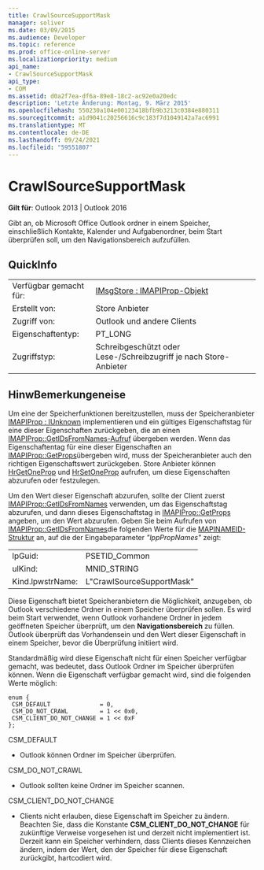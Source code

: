 ```yaml
---
title: CrawlSourceSupportMask
manager: soliver
ms.date: 03/09/2015
ms.audience: Developer
ms.topic: reference
ms.prod: office-online-server
ms.localizationpriority: medium
api_name:
- CrawlSourceSupportMask
api_type:
- COM
ms.assetid: d0a2f7ea-df6a-89e8-18c2-ac92e0a20edc
description: 'Letzte Änderung: Montag, 9. März 2015'
ms.openlocfilehash: 550230a104e00123418bfb9b3213c0384e880311
ms.sourcegitcommit: a1d9041c20256616c9c183f7d1049142a7ac6991
ms.translationtype: MT
ms.contentlocale: de-DE
ms.lasthandoff: 09/24/2021
ms.locfileid: "59551807"
---
```

# <a name="crawlsourcesupportmask"></a>CrawlSourceSupportMask

  
  
**Gilt für**: Outlook 2013 | Outlook 2016 
  
Gibt an, ob Microsoft Office Outlook ordner in einem Speicher, einschließlich Kontakte, Kalender und Aufgabenordner, beim Start überprüfen soll, um den Navigationsbereich aufzufüllen.
  
## <a name="quick-info"></a>QuickInfo

|||
|:-----|:-----|
|Verfügbar gemacht für:  <br/> |[IMsgStore : IMAPIProp-Objekt](imsgstoreimapiprop.md)  <br/> |
|Erstellt von:  <br/> |Store Anbieter  <br/> |
|Zugriff von:  <br/> |Outlook und andere Clients  <br/> |
|Eigenschaftentyp:  <br/> |PT_LONG  <br/> |
|Zugriffstyp:  <br/> |Schreibgeschützt oder Lese-/Schreibzugriff je nach Store-Anbieter  <br/> |
   
## <a name="remarks"></a>HinwBemerkungeneise

Um eine der Speicherfunktionen bereitzustellen, muss der Speicheranbieter [IMAPIProp : IUnknown](imapipropiunknown.md) implementieren und ein gültiges Eigenschaftstag für eine dieser Eigenschaften zurückgeben, die an einen [IMAPIProp::GetIDsFromNames-Aufruf](imapiprop-getidsfromnames.md) übergeben werden. Wenn das Eigenschaftentag für eine dieser Eigenschaften an [IMAPIProp::GetProps](imapiprop-getprops.md)übergeben wird, muss der Speicheranbieter auch den richtigen Eigenschaftswert zurückgeben. Store Anbieter können [HrGetOneProp](hrgetoneprop.md) und [HrSetOneProp](hrsetoneprop.md) aufrufen, um diese Eigenschaften abzurufen oder festzulegen. 
  
Um den Wert dieser Eigenschaft abzurufen, sollte der Client zuerst [IMAPIProp::GetIDsFromNames](imapiprop-getidsfromnames.md) verwenden, um das Eigenschaftstag abzurufen, und dann dieses Eigenschaftstag in [IMAPIProp::GetProps](imapiprop-getprops.md) angeben, um den Wert abzurufen. Geben Sie beim Aufrufen von [IMAPIProp::GetIDsFromNames](imapiprop-getidsfromnames.md)die folgenden Werte für die [MAPINAMEID-Struktur](mapinameid.md) an, auf die der Eingabeparameter  _"lppPropNames"_ zeigt:
  
|||
|:-----|:-----|
|lpGuid:  <br/> |PSETID_Common  <br/> |
|ulKind:  <br/> |MNID_STRING  <br/> |
|Kind.lpwstrName:  <br/> |L"CrawlSourceSupportMask"  <br/> |
   
Diese Eigenschaft bietet Speicheranbietern die Möglichkeit, anzugeben, ob Outlook verschiedene Ordner in einem Speicher überprüfen sollen. Es wird beim Start verwendet, wenn Outlook vorhandene Ordner in jedem geöffneten Speicher überprüft, um den **Navigationsbereich** zu füllen. Outlook überprüft das Vorhandensein und den Wert dieser Eigenschaft in einem Speicher, bevor die Überprüfung initiiert wird. 
  
Standardmäßig wird diese Eigenschaft nicht für einen Speicher verfügbar gemacht, was bedeutet, dass Outlook Ordner im Speicher überprüfen können. Wenn die Eigenschaft verfügbar gemacht wird, sind die folgenden Werte möglich:
  
```
enum { 
 CSM_DEFAULT              = 0, 
 CSM_DO_NOT_CRAWL         = 1 << 0x0, 
 CSM_CLIENT_DO_NOT_CHANGE = 1 << 0xF 
};
```

CSM_DEFAULT
  
- Outlook können Ordner im Speicher überprüfen.
    
CSM_DO_NOT_CRAWL
  
- Outlook sollten keine Ordner im Speicher scannen.
    
CSM_CLIENT_DO_NOT_CHANGE
  
- Clients nicht erlauben, diese Eigenschaft im Speicher zu ändern. Beachten Sie, dass die Konstante **CSM_CLIENT_DO_NOT_CHANGE** für zukünftige Verweise vorgesehen ist und derzeit nicht implementiert ist. Derzeit kann ein Speicher verhindern, dass Clients dieses Kennzeichen ändern, indem der Wert, den der Speicher für diese Eigenschaft zurückgibt, hartcodiert wird. 
    


